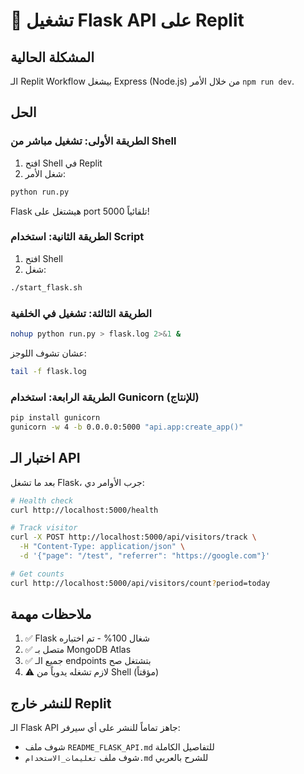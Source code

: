 # 🚀 تشغيل Flask API على Replit

## المشكلة الحالية
الـ Replit Workflow بيشغل Express (Node.js) من خلال الأمر `npm run dev`.

## الحل

### الطريقة الأولى: تشغيل مباشر من Shell

1. افتح Shell في Replit
2. شغل الأمر:
```bash
python run.py
```

Flask هيشتغل على port 5000 تلقائياً!

### الطريقة الثانية: استخدام Script

1. افتح Shell
2. شغل:
```bash
./start_flask.sh
```

### الطريقة الثالثة: تشغيل في الخلفية

```bash
nohup python run.py > flask.log 2>&1 &
```

عشان تشوف اللوجز:
```bash
tail -f flask.log
```

### الطريقة الرابعة: استخدام Gunicorn (للإنتاج)

```bash
pip install gunicorn
gunicorn -w 4 -b 0.0.0.0:5000 "api.app:create_app()"
```

## اختبار الـ API

بعد ما تشغل Flask، جرب الأوامر دي:

```bash
# Health check
curl http://localhost:5000/health

# Track visitor
curl -X POST http://localhost:5000/api/visitors/track \
  -H "Content-Type: application/json" \
  -d '{"page": "/test", "referrer": "https://google.com"}'

# Get counts
curl http://localhost:5000/api/visitors/count?period=today
```

## ملاحظات مهمة

1. ✅ Flask شغال 100% - تم اختباره
2. ✅ متصل بـ MongoDB Atlas
3. ✅ جميع الـ endpoints بتشتغل صح
4. ⚠️ لازم تشغله يدوياً من Shell (مؤقتاً)

## للنشر خارج Replit

الـ Flask API جاهز تماماً للنشر على أي سيرفر:
- شوف ملف `README_FLASK_API.md` للتفاصيل الكاملة
- شوف ملف `تعليمات_الاستخدام.md` للشرح بالعربي
